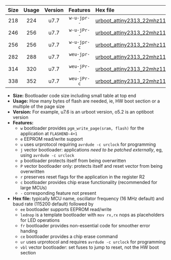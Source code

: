 |Size|Usage|Version|Features|Hex file|
|:-:|:-:|:-:|:-:|:--|
|218|224|u7.7|`w-u-jpr--`|[urboot_attiny2313_22mhz1184_38400bps_lednop_ur_vbl.hex](https://raw.githubusercontent.com/stefanrueger/urboot.hex/main/mcus/attiny2313/fcpu_22mhz1184/38400_bps/urboot_attiny2313_22mhz1184_38400bps_lednop_ur_vbl.hex)|
|246|256|u7.7|`w-u-jPr--`|[urboot_attiny2313_22mhz1184_38400bps_lednop_fr_ur_vbl.hex](https://raw.githubusercontent.com/stefanrueger/urboot.hex/main/mcus/attiny2313/fcpu_22mhz1184/38400_bps/urboot_attiny2313_22mhz1184_38400bps_lednop_fr_ur_vbl.hex)|
|256|256|u7.7|`w-u-jpr-c`|[urboot_attiny2313_22mhz1184_38400bps_lednop_fr_ce_ur_vbl.hex](https://raw.githubusercontent.com/stefanrueger/urboot.hex/main/mcus/attiny2313/fcpu_22mhz1184/38400_bps/urboot_attiny2313_22mhz1184_38400bps_lednop_fr_ce_ur_vbl.hex)|
|282|288|u7.7|`weu-jpr--`|[urboot_attiny2313_22mhz1184_38400bps_ee_lednop_ur_vbl.hex](https://raw.githubusercontent.com/stefanrueger/urboot.hex/main/mcus/attiny2313/fcpu_22mhz1184/38400_bps/urboot_attiny2313_22mhz1184_38400bps_ee_lednop_ur_vbl.hex)|
|314|320|u7.7|`weu-jPr--`|[urboot_attiny2313_22mhz1184_38400bps_ee_lednop_fr_ur_vbl.hex](https://raw.githubusercontent.com/stefanrueger/urboot.hex/main/mcus/attiny2313/fcpu_22mhz1184/38400_bps/urboot_attiny2313_22mhz1184_38400bps_ee_lednop_fr_ur_vbl.hex)|
|338|352|u7.7|`weu-jPr-c`|[urboot_attiny2313_22mhz1184_38400bps_ee_lednop_fr_ce_ur_vbl.hex](https://raw.githubusercontent.com/stefanrueger/urboot.hex/main/mcus/attiny2313/fcpu_22mhz1184/38400_bps/urboot_attiny2313_22mhz1184_38400bps_ee_lednop_fr_ce_ur_vbl.hex)|

- **Size:** Bootloader code size including small table at top end
- **Usage:** How many bytes of flash are needed, ie, HW boot section or a multiple of the page size
- **Version:** For example, u7.6 is an urboot version, o5.2 is an optiboot version
- **Features:**
  + `w` bootloader provides `pgm_write_page(sram, flash)` for the application at `FLASHEND-4+1`
  + `e` EEPROM read/write support
  + `u` uses urprotocol requiring `avrdude -c urclock` for programming
  + `j` vector bootloader: applications *need to be patched externally*, eg, using `avrdude -c urclock`
  + `p` bootloader protects itself from being overwritten
  + `P` vector bootloader only: protects itself and reset vector from being overwritten
  + `r` preserves reset flags for the application in the register R2
  + `c` bootloader provides chip erase functionality (recommended for large MCUs)
  + `-` corresponding feature not present
- **Hex file:** typically MCU name, oscillator frequency (16 MHz default) and baud rate (115200 default) followed by
  + `ee` bootloader supports EEPROM read/write
  + `lednop` is a template bootloader with `mov rx,rx` nops as placeholders for LED operations
  + `fr` bootloader provides non-essential code for smoother error handing
  + `ce` bootloader provides a chip erase command
  + `ur` uses urprotocol and requires `avrdude -c urclock` for programming
  + `vbl` vector bootloader: set fuses to jump to reset, not the HW boot section
